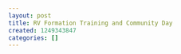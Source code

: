 ```yaml
---
layout: post
title: RV Formation Training and Community Day
created: 1249343847
categories: []
---
```


